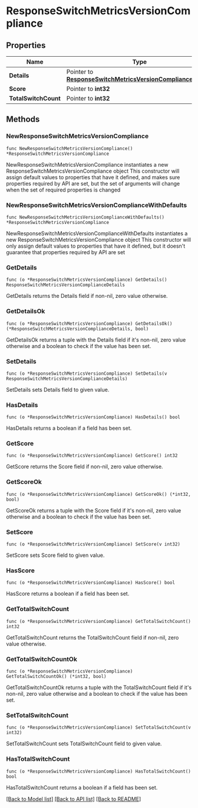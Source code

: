 # ResponseSwitchMetricsVersionCompliance

## Properties

Name | Type | Description | Notes
------------ | ------------- | ------------- | -------------
**Details** | Pointer to [**ResponseSwitchMetricsVersionComplianceDetails**](ResponseSwitchMetricsVersionComplianceDetails.md) |  | [optional] 
**Score** | Pointer to **int32** |  | [optional] 
**TotalSwitchCount** | Pointer to **int32** |  | [optional] 

## Methods

### NewResponseSwitchMetricsVersionCompliance

`func NewResponseSwitchMetricsVersionCompliance() *ResponseSwitchMetricsVersionCompliance`

NewResponseSwitchMetricsVersionCompliance instantiates a new ResponseSwitchMetricsVersionCompliance object
This constructor will assign default values to properties that have it defined,
and makes sure properties required by API are set, but the set of arguments
will change when the set of required properties is changed

### NewResponseSwitchMetricsVersionComplianceWithDefaults

`func NewResponseSwitchMetricsVersionComplianceWithDefaults() *ResponseSwitchMetricsVersionCompliance`

NewResponseSwitchMetricsVersionComplianceWithDefaults instantiates a new ResponseSwitchMetricsVersionCompliance object
This constructor will only assign default values to properties that have it defined,
but it doesn't guarantee that properties required by API are set

### GetDetails

`func (o *ResponseSwitchMetricsVersionCompliance) GetDetails() ResponseSwitchMetricsVersionComplianceDetails`

GetDetails returns the Details field if non-nil, zero value otherwise.

### GetDetailsOk

`func (o *ResponseSwitchMetricsVersionCompliance) GetDetailsOk() (*ResponseSwitchMetricsVersionComplianceDetails, bool)`

GetDetailsOk returns a tuple with the Details field if it's non-nil, zero value otherwise
and a boolean to check if the value has been set.

### SetDetails

`func (o *ResponseSwitchMetricsVersionCompliance) SetDetails(v ResponseSwitchMetricsVersionComplianceDetails)`

SetDetails sets Details field to given value.

### HasDetails

`func (o *ResponseSwitchMetricsVersionCompliance) HasDetails() bool`

HasDetails returns a boolean if a field has been set.

### GetScore

`func (o *ResponseSwitchMetricsVersionCompliance) GetScore() int32`

GetScore returns the Score field if non-nil, zero value otherwise.

### GetScoreOk

`func (o *ResponseSwitchMetricsVersionCompliance) GetScoreOk() (*int32, bool)`

GetScoreOk returns a tuple with the Score field if it's non-nil, zero value otherwise
and a boolean to check if the value has been set.

### SetScore

`func (o *ResponseSwitchMetricsVersionCompliance) SetScore(v int32)`

SetScore sets Score field to given value.

### HasScore

`func (o *ResponseSwitchMetricsVersionCompliance) HasScore() bool`

HasScore returns a boolean if a field has been set.

### GetTotalSwitchCount

`func (o *ResponseSwitchMetricsVersionCompliance) GetTotalSwitchCount() int32`

GetTotalSwitchCount returns the TotalSwitchCount field if non-nil, zero value otherwise.

### GetTotalSwitchCountOk

`func (o *ResponseSwitchMetricsVersionCompliance) GetTotalSwitchCountOk() (*int32, bool)`

GetTotalSwitchCountOk returns a tuple with the TotalSwitchCount field if it's non-nil, zero value otherwise
and a boolean to check if the value has been set.

### SetTotalSwitchCount

`func (o *ResponseSwitchMetricsVersionCompliance) SetTotalSwitchCount(v int32)`

SetTotalSwitchCount sets TotalSwitchCount field to given value.

### HasTotalSwitchCount

`func (o *ResponseSwitchMetricsVersionCompliance) HasTotalSwitchCount() bool`

HasTotalSwitchCount returns a boolean if a field has been set.


[[Back to Model list]](../README.md#documentation-for-models) [[Back to API list]](../README.md#documentation-for-api-endpoints) [[Back to README]](../README.md)


